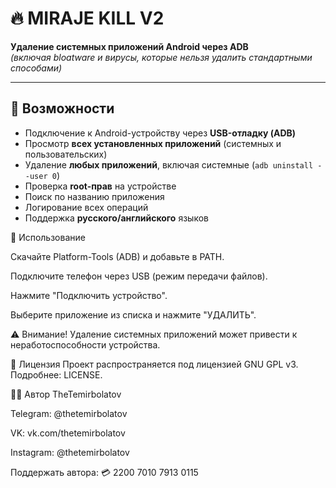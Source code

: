 # 🔥 MIRAJE KILL V2 
**Удаление системных приложений Android через ADB**  
*(включая bloatware и вирусы, которые нельзя удалить стандартными способами)*  


---

## 📌 Возможности
- Подключение к Android-устройству через **USB-отладку (ADB)**  
- Просмотр **всех установленных приложений** (системных и пользовательских)  
- Удаление **любых приложений**, включая системные (`adb uninstall --user 0`)  
- Проверка **root-прав** на устройстве  
- Поиск по названию приложения  
- Логирование всех операций  
- Поддержка **русского/английского** языков  


🚀 Использование

Скачайте Platform-Tools (ADB) и добавьте в PATH. 

Подключите телефон через USB (режим передачи файлов).

Нажмите "Подключить устройство".

Выберите приложение из списка и нажмите "УДАЛИТЬ".

⚠️ Внимание! Удаление системных приложений может привести к неработоспособности устройства.

📜 Лицензия
Проект распространяется под лицензией GNU GPL v3.
Подробнее: LICENSE.

👨‍💻 Автор
TheTemirbolatov

Telegram: @thetemirbolatov

VK: vk.com/thetemirbolatov

Instagram: @thetemirbolatov

Поддержать автора:
💳 2200 7010 7913 0115 
